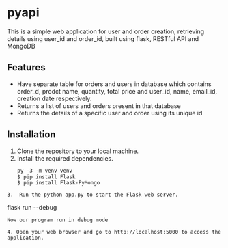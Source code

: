 # pyapi
This is a simple web application for  user and order creation, retrieving details using user_id and order_id, built using flask, RESTful API and MongoDB
## Features
* Have separate table for orders and users in database which contains order_d, prodct name, quantity, total price and user_id, name, email_id, creation date respectively.
* Returns a list of users and orders present in that database
* Returns the details of a specific user and order using its unique id
## Installation
1. Clone the repository to your local machine.
2. Install the required dependencies.
    ```
   py -3 -m venv venv
    $ pip install Flask
    $ pip install Flask-PyMongo
  ```
3.  Run the python app.py to start the Flask web server.
  ```
  flask run --debug
  ```
 Now our program run in debug mode 
 
4. Open your web browser and go to http://localhost:5000 to access the application.
  
